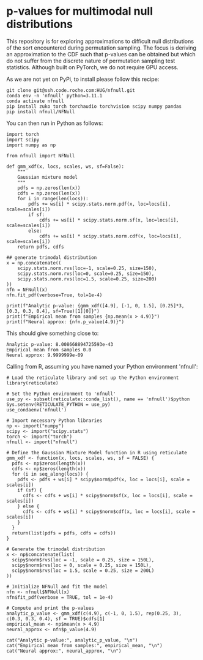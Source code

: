 # p-values for multimodal null distributions

This repository is for exploring approximations to difficult null distributions of the sort encountered during permutation sampling. The focus is deriving an approximation to the CDF such that p-values can be obtained but which do not suffer from the discrete nature of permutation sampling test statistics. Although built on PyTorch, we do not require GPU access.

As we are not yet on PyPi, to install please follow this recipe:

```
git clone git@ssh.code.roche.com:HUG/nfnull.git
conda env -n 'nfnull' python=3.11.1
conda activate nfnull
pip install zuko torch torchaudio torchvision scipy numpy pandas
pip install nfnull/NFNull
```

You can then run in Python as follows:

```
import torch
import scipy
import numpy as np

from nfnull import NFNull

def gmm_xdf(x, locs, scales, ws, sf=False):
    """ 
    Gaussian mixture model
    """
    pdfs = np.zeros(len(x))
    cdfs = np.zeros(len(x))
    for i in range(len(locs)):
        pdfs += ws[i] * scipy.stats.norm.pdf(x, loc=locs[i], scale=scales[i])
        if sf:
            cdfs += ws[i] * scipy.stats.norm.sf(x, loc=locs[i], scale=scales[i])
        else:
            cdfs += ws[i] * scipy.stats.norm.cdf(x, loc=locs[i], scale=scales[i])        
    return pdfs, cdfs

## generate trimodal distribution
x = np.concatenate((
    scipy.stats.norm.rvs(loc=-1, scale=0.25, size=150),
    scipy.stats.norm.rvs(loc=0, scale=0.25, size=150),
    scipy.stats.norm.rvs(loc=1.5, scale=0.25, size=200)
))
nfn = NFNull(x)
nfn.fit_pdf(verbose=True, tol=1e-4)

print(f"Analytic p-value: {gmm_xdf([4.9], [-1, 0, 1.5], [0.25]*3, [0.3, 0.3, 0.4], sf=True)[1][0]}")
print(f"Empirical mean from samples {np.mean(x > 4.9)}")
print(f"Neural approx: {nfn.p_value(4.9)}")
```

This should give something close to:

```
Analytic p-value: 8.008668894725593e-43
Empirical mean from samples 0.0
Neural approx: 9.9999999e-09
```

Calling from R, assuming you have named your Python environment 'nfnull':

```
# Load the reticulate library and set up the Python environment
library(reticulate)

# Set the Python environment to 'nfnull'
use_py <- subset(reticulate::conda_list(), name == 'nfnull')$python
Sys.setenv(RETICULATE_PYTHON = use_py)
use_condaenv('nfnull')

# Import necessary Python libraries
np <- import("numpy")
scipy <- import("scipy.stats")
torch <- import("torch")
nfnull <- import("nfnull")

# Define the Gaussian Mixture Model function in R using reticulate
gmm_xdf <- function(x, locs, scales, ws, sf = FALSE) {
  pdfs <- np$zeros(length(x))
  cdfs <- np$zeros(length(x))
  for (i in seq_along(locs)) {
    pdfs <- pdfs + ws[i] * scipy$norm$pdf(x, loc = locs[i], scale = scales[i])
    if (sf) {
      cdfs <- cdfs + ws[i] * scipy$norm$sf(x, loc = locs[i], scale = scales[i])
    } else {
      cdfs <- cdfs + ws[i] * scipy$norm$cdf(x, loc = locs[i], scale = scales[i])
    }
  }
  return(list(pdfs = pdfs, cdfs = cdfs))
}

# Generate the trimodal distribution
x <- np$concatenate(list(
  scipy$norm$rvs(loc = -1, scale = 0.25, size = 150L),
  scipy$norm$rvs(loc = 0, scale = 0.25, size = 150L),
  scipy$norm$rvs(loc = 1.5, scale = 0.25, size = 200L)
))

# Initialize NFNull and fit the model
nfn <- nfnull$NFNull(x)
nfn$fit_pdf(verbose = TRUE, tol = 1e-4)

# Compute and print the p-values
analytic_p_value <- gmm_xdf(c(4.9), c(-1, 0, 1.5), rep(0.25, 3), c(0.3, 0.3, 0.4), sf = TRUE)$cdfs[1]
empirical_mean <- np$mean(x > 4.9)
neural_approx <- nfn$p_value(4.9)

cat("Analytic p-value:", analytic_p_value, "\n")
cat("Empirical mean from samples:", empirical_mean, "\n")
cat("Neural approx:", neural_approx, "\n")
```